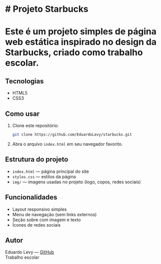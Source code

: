 # # Projeto Starbucks

# Este é um projeto simples de página web estática inspirado no design da Starbucks, criado como trabalho escolar.

## Tecnologias

 - HTML5  
 - CSS3  

 ## Como usar

 1. Clone este repositório:
    ```bash
    git clone https://github.com/EduardoLevy/starbucks.git
    ```
 2. Abra o arquivo `index.html` em seu navegador favorito.

 ## Estrutura do projeto

 - `index.html` — página principal do site  
 - `styles.css` — estilos da página  
 - `img/` — imagens usadas no projeto (logo, copos, redes sociais)

 ## Funcionalidades

 - Layout responsivo simples  
 - Menu de navegação (sem links externos)  
 - Seção sobre com imagem e texto  
 - Ícones de redes sociais

 ## Autor

 Eduardo Levy — [GitHub](https://github.com/EduardoLevy)  
 Trabalho escolar
